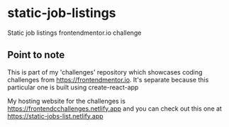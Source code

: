 # static-job-listings
Static job listings frontendmentor.io challenge

## Point to note
This is part of my 'challenges' repository which showcases coding challenges from https://frontendmentor.io. It's separate because
this particular one is built using create-react-app

My hosting website for the challenges is https://frontendcchallenges.netlify.app and you can check out this one at https://static-jobs-list.netlify.app

